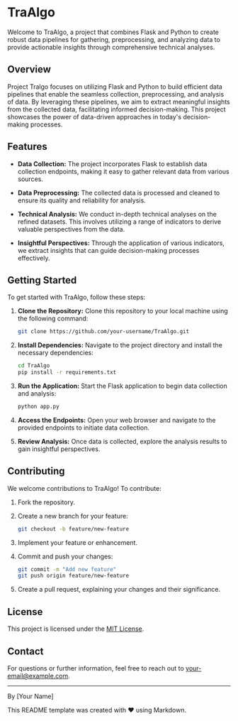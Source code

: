 # TraAlgo

Welcome to TraAlgo, a project that combines Flask and Python to create robust data pipelines for gathering, preprocessing, and analyzing data to provide actionable insights through comprehensive technical analyses.

## Overview

Project Tralgo focuses on utilizing Flask and Python to build efficient data pipelines that enable the seamless collection, preprocessing, and analysis of data. By leveraging these pipelines, we aim to extract meaningful insights from the collected data, facilitating informed decision-making. This project showcases the power of data-driven approaches in today's decision-making processes.

## Features

- **Data Collection:** The project incorporates Flask to establish data collection endpoints, making it easy to gather relevant data from various sources.

- **Data Preprocessing:** The collected data is processed and cleaned to ensure its quality and reliability for analysis.

- **Technical Analysis:** We conduct in-depth technical analyses on the refined datasets. This involves utilizing a range of indicators to derive valuable perspectives from the data.

- **Insightful Perspectives:** Through the application of various indicators, we extract insights that can guide decision-making processes effectively.

## Getting Started

To get started with TraAlgo, follow these steps:

1. **Clone the Repository:** Clone this repository to your local machine using the following command:
   ```sh
   git clone https://github.com/your-username/TraAlgo.git
   ```

2. **Install Dependencies:** Navigate to the project directory and install the necessary dependencies:
   ```sh
   cd TraAlgo
   pip install -r requirements.txt
   ```

3. **Run the Application:** Start the Flask application to begin data collection and analysis:
   ```sh
   python app.py
   ```

4. **Access the Endpoints:** Open your web browser and navigate to the provided endpoints to initiate data collection.

5. **Review Analysis:** Once data is collected, explore the analysis results to gain insightful perspectives.

## Contributing

We welcome contributions to TraAlgo! To contribute:

1. Fork the repository.

2. Create a new branch for your feature:
   ```sh
   git checkout -b feature/new-feature
   ```

3. Implement your feature or enhancement.

4. Commit and push your changes:
   ```sh
   git commit -m "Add new feature"
   git push origin feature/new-feature
   ```

5. Create a pull request, explaining your changes and their significance.

## License

This project is licensed under the [MIT License](LICENSE).

## Contact

For questions or further information, feel free to reach out to [your-email@example.com](mailto:your-email@example.com).

---

By [Your Name]

This README template was created with ❤️ using Markdown.
